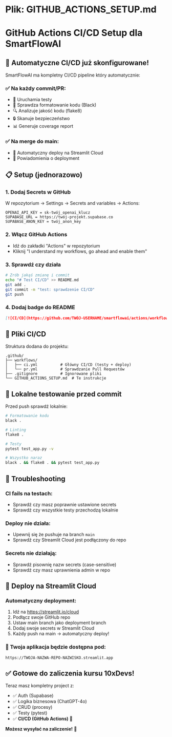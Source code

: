 # Plik: GITHUB_ACTIONS_SETUP.md

# GitHub Actions CI/CD Setup dla SmartFlowAI

## 🚀 Automatyczne CI/CD już skonfigurowane!

SmartFlowAI ma kompletny CI/CD pipeline który automatycznie:

### ✅ **Na każdy commit/PR:**
- 🧪 Uruchamia testy
- 🎨 Sprawdza formatowanie kodu (Black)
- 🔍 Analizuje jakość kodu (flake8)
- 🔒 Skanuje bezpieczeństwo
- 📊 Generuje coverage report

### ✅ **Na merge do main:**
- 🚀 Automatyczny deploy na Streamlit Cloud
- 📧 Powiadomienia o deployment

## 📋 Setup (jednorazowo)

### 1. **Dodaj Secrets w GitHub**
W repozytorium → Settings → Secrets and variables → Actions:

```
OPENAI_API_KEY = sk-twój_openai_klucz
SUPABASE_URL = https://twój-projekt.supabase.co  
SUPABASE_ANON_KEY = twój_anon_key
```

### 2. **Włącz GitHub Actions**
- Idź do zakładki "Actions" w repozytorium
- Kliknij "I understand my workflows, go ahead and enable them"

### 3. **Sprawdź czy działa**
```bash
# Zrób jakąś zmianę i commit
echo "# Test CI/CD" >> README.md
git add .
git commit -m "test: sprawdzenie CI/CD"
git push
```

### 4. **Dodaj badge do README**
```markdown
[![CI/CD](https://github.com/TWÓJ-USERNAME/smartflowai/actions/workflows/ci.yml/badge.svg)](https://github.com/TWÓJ-USERNAME/smartflowai/actions/workflows/ci.yml)
```

## 🔧 **Pliki CI/CD**

Struktura dodana do projektu:
```
.github/
├── workflows/
│   ├── ci.yml          # Główny CI/CD (testy + deploy)
│   └── pr.yml          # Sprawdzanie Pull Requestów
├── .gitignore          # Ignorowane pliki
└── GITHUB_ACTIONS_SETUP.md  # Te instrukcje
```

## 🧪 **Lokalne testowanie przed commit**

Przed push sprawdź lokalnie:
```bash
# Formatowanie kodu
black .

# Linting
flake8 .

# Testy
pytest test_app.py -v

# Wszystko naraz
black . && flake8 . && pytest test_app.py
```

## 🚨 **Troubleshooting**

### **CI fails na testach:**
- Sprawdź czy masz poprawnie ustawione secrets
- Sprawdź czy wszystkie testy przechodzą lokalnie

### **Deploy nie działa:**
- Upewnij się że pushuje na branch `main`
- Sprawdź czy Streamlit Cloud jest podłączony do repo

### **Secrets nie działają:**
- Sprawdź pisownię nazw secrets (case-sensitive)
- Sprawdź czy masz uprawnienia admin w repo

## 📱 **Deploy na Streamlit Cloud**

### Automatyczny deployment:
1. Idź na https://streamlit.io/cloud
2. Podłącz swoje GitHub repo
3. Ustaw main branch jako deployment branch
4. Dodaj swoje secrets w Streamlit Cloud
5. Każdy push na main → automatyczny deploy!

### 🔗 **Twoja aplikacja będzie dostępna pod:**
```
https://TWOJA-NAZWA-REPO-NAZWISKO.streamlit.app
```

## ✅ **Gotowe do zaliczenia kursu 10xDevs!**

Teraz masz kompletny project z:
- ✅ Auth (Supabase)
- ✅ Logika biznesowa (ChatGPT-4o)
- ✅ CRUD (procesy)
- ✅ Testy (pytest)
- ✅ **CI/CD (GitHub Actions)** 🎉

**Możesz wysyłać na zaliczenie!** 🚀